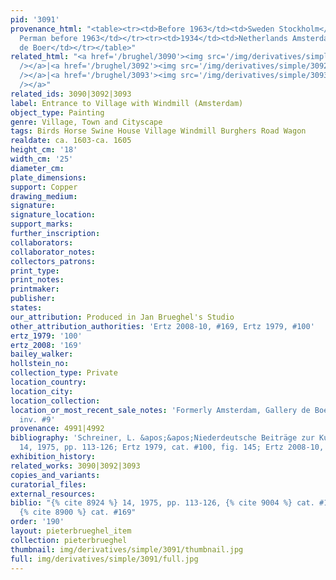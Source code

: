 ```yaml
---
pid: '3091'
provenance_html: "<table><tr><td>Before 1963</td><td>Sweden Stockholm</td><td>Einar
  Perman before 1963</td></tr><tr><td>1934</td><td>Netherlands Amsterdam</td><td>P.
  de Boer</td></tr></table>"
related_html: "<a href='/brughel/3090'><img src='/img/derivatives/simple/3090/thumbnail.jpg'
  /></a>|<a href='/brughel/3092'><img src='/img/derivatives/simple/3092/thumbnail.jpg'
  /></a>|<a href='/brughel/3093'><img src='/img/derivatives/simple/3093/thumbnail.jpg'
  /></a>"
related_ids: 3090|3092|3093
label: Entrance to Village with Windmill (Amsterdam)
object_type: Painting
genre: Village, Town and Cityscape
tags: Birds Horse Swine House Village Windmill Burghers Road Wagon
realdate: ca. 1603-ca. 1605
height_cm: '18'
width_cm: '25'
diameter_cm: 
plate_dimensions: 
support: Copper
drawing_medium: 
signature: 
signature_location: 
support_marks: 
further_inscription: 
collaborators: 
collaborator_notes: 
collectors_patrons: 
print_type: 
print_notes: 
printmaker: 
publisher: 
states: 
our_attribution: Produced in Jan Brueghel's Studio
other_attribution_authorities: 'Ertz 2008-10, #169, Ertz 1979, #100'
ertz_1979: '100'
ertz_2008: '169'
bailey_walker: 
hollstein_no: 
collection_type: Private
location_country: 
location_city: 
location_collection: 
location_or_most_recent_sale_notes: 'Formerly Amsterdam, Gallery de Boer, May 1963,
  inv. #9'
provenance: 4991|4992
bibliography: 'Schreiner, L. &apos;&apos;Niederdeutsche Beiträge zur Kunstgeschichte&apos;&apos;,
  14, 1975, pp. 113-126; Ertz 1979, cat. #100, fig. 145; Ertz 2008-10, cat. #169'
exhibition_history: 
related_works: 3090|3092|3093
copies_and_variants: 
curatorial_files: 
external_resources: 
biblio: "{% cite 8924 %} 14, 1975, pp. 113-126, {% cite 9004 %} cat. #100, fig. 145,
  {% cite 8900 %} cat. #169"
order: '190'
layout: pieterbrueghel_item
collection: pieterbrueghel
thumbnail: img/derivatives/simple/3091/thumbnail.jpg
full: img/derivatives/simple/3091/full.jpg
---
```

